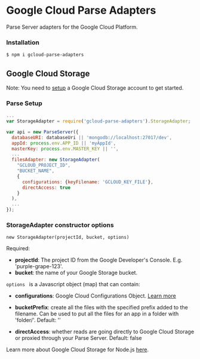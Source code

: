 # Google Cloud Parse Adapters
Parse Server adapters for the Google Cloud Platform.

### Installation

```sh
$ npm i gcloud-parse-adapters
```

## Google Cloud Storage

Note: You need to [setup][storagesetup] a Google Cloud Storage account to get started.

### Parse Setup

```js
...
var StorageAdapter = require('gcloud-parse-adapters').StorageAdapter;

var api = new ParseServer({
  databaseURI: databaseUri || 'mongodb://localhost:27017/dev',
  appId: process.env.APP_ID || 'myAppId',
  masterKey: process.env.MASTER_KEY || '',
  ...
  filesAdapter: new StorageAdapter(
    "GCLOUD_PROJECT_ID",
    "BUCKET_NAME",
    {
      configurations: {keyFilename: 'GCLOUD_KEY_FILE'},
      directAccess: true
    }
  ), 
  ...
});
```

### StorageAdapter constructor options

``` 
new StorageAdapter(projectId, bucket, options)
```

Required:


- **projectId**: The project ID from the Google Developer's Console. E.g. 'purple-grape-123'.
- **bucket**: the name of your Google Storage bucket.



```options ``` is a Javascript object (map) that can contain:


- **configurations**: Google Cloud Configurations Object. [Learn more][config]

- **bucketPrefix**: create all the files with the specified prefix added to the filename. Can be used to put all the files for an app in a folder with 'folder/'. Default: ''

- **directAccess**: whether reads are going directly to Google Cloud Storage or proxied through your Parse Server. Default: false



Learn more about Google Cloud Storage for Node.js [here][more].

[storagesetup]: https://cloud.google.com/storage/docs/signup
[more]: https://googlecloudplatform.github.io/gcloud-node/#/docs/v0.28.0/storage
[config]: https://googlecloudplatform.github.io/gcloud-node/#/docs/v0.28.0/gcloud
